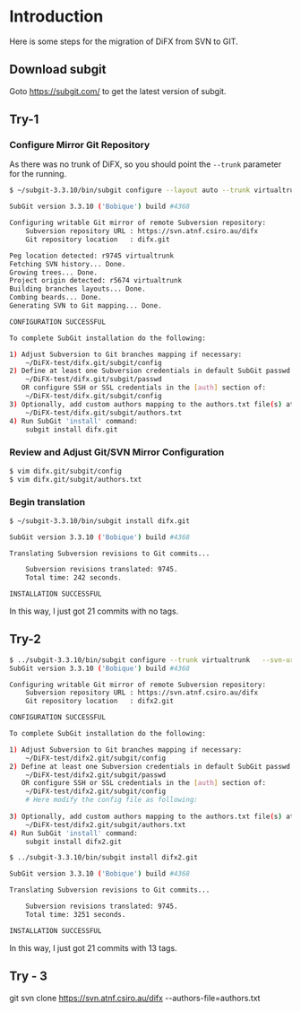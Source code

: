 # Introduction

Here is some steps for the migration of DiFX from SVN to GIT.

## Download subgit

Goto https://subgit.com/ to get the latest version of subgit.

## Try-1


### Configure Mirror Git Repository

As there was no trunk of DiFX, so you should point the `--trunk` parameter for the running.

```bash
$ ~/subgit-3.3.10/bin/subgit configure --layout auto --trunk virtualtrunk --svn-url https://svn.atnf.csiro.au/difx

SubGit version 3.3.10 ('Bobique') build #4368

Configuring writable Git mirror of remote Subversion repository:
    Subversion repository URL : https://svn.atnf.csiro.au/difx
    Git repository location   : difx.git

Peg location detected: r9745 virtualtrunk
Fetching SVN history... Done.
Growing trees... Done.
Project origin detected: r5674 virtualtrunk
Building branches layouts... Done.
Combing beards... Done.
Generating SVN to Git mapping... Done.

CONFIGURATION SUCCESSFUL

To complete SubGit installation do the following:

1) Adjust Subversion to Git branches mapping if necessary:
    ~/DiFX-test/difx.git/subgit/config
2) Define at least one Subversion credentials in default SubGit passwd file at:
    ~/DiFX-test/difx.git/subgit/passwd
   OR configure SSH or SSL credentials in the [auth] section of:
    ~/DiFX-test/difx.git/subgit/config
3) Optionally, add custom authors mapping to the authors.txt file(s) at:
    ~/DiFX-test/difx.git/subgit/authors.txt
4) Run SubGit 'install' command:
    subgit install difx.git
```

### Review and Adjust Git/SVN Mirror Configuration

```bash
$ vim difx.git/subgit/config
$ vim difx.git/subgit/authors.txt
```

### Begin translation

```bash
$ ~/subgit-3.3.10/bin/subgit install difx.git

SubGit version 3.3.10 ('Bobique') build #4368

Translating Subversion revisions to Git commits...

    Subversion revisions translated: 9745.
    Total time: 242 seconds.

INSTALLATION SUCCESSFUL
```

In this way, I just got 21 commits with no tags.

## Try-2

```bash
$ ../subgit-3.3.10/bin/subgit configure --trunk virtualtrunk   --svn-url https://svn.atnf.csiro.au/difx difx2.git
SubGit version 3.3.10 ('Bobique') build #4368

Configuring writable Git mirror of remote Subversion repository:
    Subversion repository URL : https://svn.atnf.csiro.au/difx
    Git repository location   : difx2.git

CONFIGURATION SUCCESSFUL

To complete SubGit installation do the following:

1) Adjust Subversion to Git branches mapping if necessary:
    ~/DiFX-test/difx2.git/subgit/config
2) Define at least one Subversion credentials in default SubGit passwd file at:
    ~/DiFX-test/difx2.git/subgit/passwd
   OR configure SSH or SSL credentials in the [auth] section of:
    ~/DiFX-test/difx2.git/subgit/config
    # Here modify the config file as following:
    
3) Optionally, add custom authors mapping to the authors.txt file(s) at:
    ~/DiFX-test/difx2.git/subgit/authors.txt
4) Run SubGit 'install' command:
    subgit install difx2.git

$ ../subgit-3.3.10/bin/subgit install difx2.git

SubGit version 3.3.10 ('Bobique') build #4368

Translating Subversion revisions to Git commits...

    Subversion revisions translated: 9745.
    Total time: 3251 seconds.

INSTALLATION SUCCESSFUL
```

In this way, I just got 21 commits with 13 tags.

## Try - 3

git svn clone https://svn.atnf.csiro.au/difx --authors-file=authors.txt
